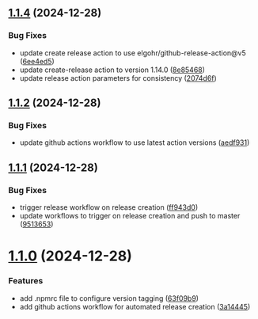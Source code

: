 ## [1.1.4](https://github.com/biemch/biem-template-utils/compare/1.1.3...1.1.4) (2024-12-28)


### Bug Fixes

* update create release action to use elgohr/github-release-action@v5 ([6ee4ed5](https://github.com/biemch/biem-template-utils/commit/6ee4ed5a3dfe3e22df19f536b67701cdedc866e8))
* update create-release action to version 1.14.0 ([8e85468](https://github.com/biemch/biem-template-utils/commit/8e85468476efc45ff05bb4735600023481e9c424))
* update release action parameters for consistency ([2074d6f](https://github.com/biemch/biem-template-utils/commit/2074d6fc9c70f4163db192aeffaa89c8a7db041c))



## [1.1.2](https://github.com/biemch/biem-template-utils/compare/v1.1.1...1.1.2) (2024-12-28)


### Bug Fixes

* update github actions workflow to use latest action versions ([aedf931](https://github.com/biemch/biem-template-utils/commit/aedf931989b19d5987dd86e6ea6c551e7f4f23ac))



## [1.1.1](https://github.com/biemch/biem-template-utils/compare/v1.1.0...v1.1.1) (2024-12-28)


### Bug Fixes

* trigger release workflow on release creation ([ff943d0](https://github.com/biemch/biem-template-utils/commit/ff943d0fff46444fbaf6e720dc11ce816190daa4))
* update workflows to trigger on release creation and push to master ([9513653](https://github.com/biemch/biem-template-utils/commit/951365372aa7397b49fda75749b7682e659fe31a))



# [1.1.0](https://github.com/biemch/biem-template-utils/compare/1.0.30...v1.1.0) (2024-12-28)


### Features

* add .npmrc file to configure version tagging ([63f09b9](https://github.com/biemch/biem-template-utils/commit/63f09b96f8329813ddd0e24e9dd36007861b36fe))
* add github actions workflow for automated release creation ([3a14445](https://github.com/biemch/biem-template-utils/commit/3a14445b1705a66edbb3bcca1afaa1c2e6d64b77))




